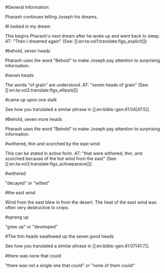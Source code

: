 #General Information:

Pharaoh continues telling Joseph his dreams.

#I looked in my dream

This begins Pharaoh's next dream after he woke up and went back to sleep. AT: "Then I dreamed again" (See: [[:en:ta:vol1:translate:figs_explicit]])

#behold, seven heads

Pharaoh uses the word "Behold" to make Joseph pay attention to surprising information.

#seven heads

The words "of grain" are understood. AT: "seven heads of grain" (See: [[:en:ta:vol2:translate:figs_ellipsis]])

#came up upon one stalk

See how you translated a similar phrase in [[:en:bible:notes:gen:41:04|41:5]].

#Behold, seven more heads

Pharaoh uses the word "Behold" to make Joseph pay attention to surprising information.

#withered, thin and scorched by the east wind

This can be stated in active form. AT: "that were withered, thin, and scorched because of the hot wind from the east" (See: [[:en:ta:vol2:translate:figs_activepassive]])

#withered

"decayed" or "wilted"

#the east wind

Wind from the east blew in from the desert. The heat of the east wind was often very destructive to crops.

#sprang up

"grew up" or "developed"

#The thin heads swallowed up the seven good heads

See how you translated a similar phrase in [[:en:bible:notes:gen:41:07|41:7]].

#there was none that could

"there was not a single one that could" or "none of them could"